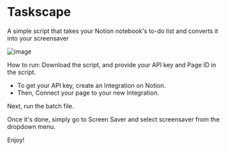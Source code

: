 # Taskscape
A simple script that takes your Notion notebook's to-do list and converts it into your screensaver

![image](https://github.com/user-attachments/assets/01cc1744-f3b3-4580-843f-a8a234a5c8f9)


How to run: 
Download the script, and provide your API key and Page ID in the script. 
- To get your API key, create an Integration on Notion. 
- Then, Connect your page to your new Integration. 

Next, run the batch file. 

Once it's done, simply go to Screen Saver and select screensaver from the dropdown menu. 

Enjoy! 
